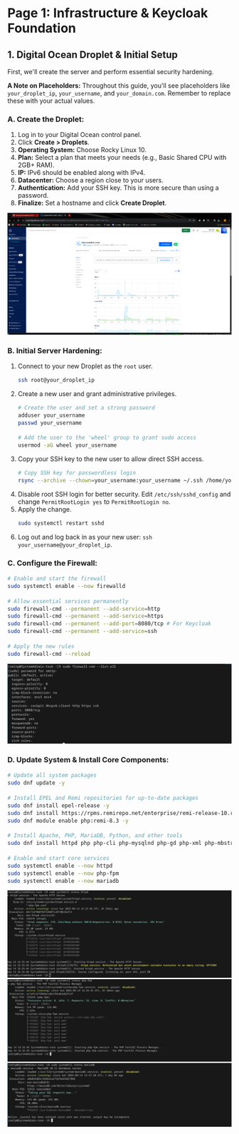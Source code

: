 # Page 1: Infrastructure & Keycloak Foundation

## 1. Digital Ocean Droplet & Initial Setup

First, we'll create the server and perform essential security hardening.

**A Note on Placeholders:** Throughout this guide, you'll see placeholders like `your_droplet_ip`, `your_username`, and `your_domain.com`. Remember to replace these with your actual values.

### A. Create the Droplet:

1.  Log in to your Digital Ocean control panel.
2.  Click **Create > Droplets**.
3.  **Operating System:** Choose Rocky Linux 10.
4.  **Plan:** Select a plan that meets your needs (e.g., Basic Shared CPU with 2GB+ RAM).
5.  **IP:** IPv6 should be enabled along with IPv4.
6.  **Datacenter:** Choose a region close to your users.
7.  **Authentication:** Add your SSH key. This is more secure than using a password.
8.  **Finalize:** Set a hostname and click **Create Droplet**.

![Droplet Creation](./screenshots/droplet.png)

### B. Initial Server Hardening:

1.  Connect to your new Droplet as the `root` user.
    ```bash
    ssh root@your_droplet_ip
    ```
2.  Create a new user and grant administrative privileges.
    ```bash
    # Create the user and set a strong password
    adduser your_username
    passwd your_username

    # Add the user to the 'wheel' group to grant sudo access
    usermod -aG wheel your_username
    ```
3.  Copy your SSH key to the new user to allow direct SSH access.
    ```bash
    # Copy SSH key for passwordless login
    rsync --archive --chown=your_username:your_username ~/.ssh /home/your_username
    ```
4.  Disable root SSH login for better security. Edit `/etc/ssh/sshd_config` and change `PermitRootLogin yes` to `PermitRootLogin no`.
5.  Apply the change.
    ```bash
    sudo systemctl restart sshd
    ```
6.  Log out and log back in as your new user: `ssh your_username@your_droplet_ip`.

### C. Configure the Firewall:

```bash
# Enable and start the firewall
sudo systemctl enable --now firewalld

# Allow essential services permanently
sudo firewall-cmd --permanent --add-service=http
sudo firewall-cmd --permanent --add-service=https
sudo firewall-cmd --permanent --add-port=8080/tcp # For Keycloak
sudo firewall-cmd --permanent --add-service=ssh

# Apply the new rules
sudo firewall-cmd --reload
```
![Firewall check](./screenshots/Firewall.png)


### D. Update System & Install Core Components:

```bash
# Update all system packages
sudo dnf update -y

# Install EPEL and Remi repositories for up-to-date packages
sudo dnf install epel-release -y
sudo dnf install https://rpms.remirepo.net/enterprise/remi-release-10.rpm -y
sudo dnf module enable php:remi-8.3 -y

# Install Apache, PHP, MariaDB, Python, and other tools
sudo dnf install httpd php php-cli php-mysqlnd php-gd php-xml php-mbstring php-json php-fpm mariadb-server python3 python3-pip unzip wget -y

# Enable and start core services
sudo systemctl enable --now httpd
sudo systemctl enable --now php-fpm
sudo systemctl enable --now mariadb
```
![httpd](./screenshots/httpd.png)
![php-fpm](./screenshots/php-fpm.png)
![mariadb](./screenshots/mariadb.png)
